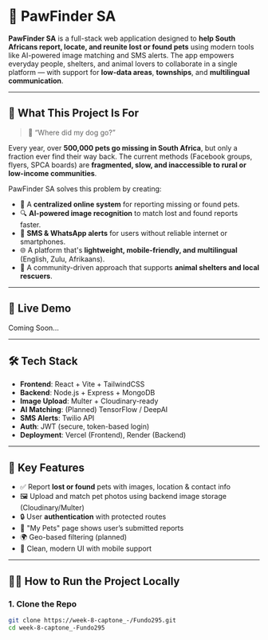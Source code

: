 # 🐾 PawFinder SA

**PawFinder SA** is a full-stack web application designed to **help South Africans report, locate, and reunite lost or found pets** using modern tools like AI-powered image matching and SMS alerts. The app empowers everyday people, shelters, and animal lovers to collaborate in a single platform — with support for **low-data areas**, **townships**, and **multilingual communication**.

---

## 🌟 What This Project Is For

> 🧭 “Where did my dog go?”

Every year, over **500,000 pets go missing in South Africa**, but only a fraction ever find their way back. The current methods (Facebook groups, flyers, SPCA boards) are **fragmented, slow, and inaccessible to rural or low-income communities**.

PawFinder SA solves this problem by creating:

- 📸 A **centralized online system** for reporting missing or found pets.
- 🔍 **AI-powered image recognition** to match lost and found reports faster.
- 📱 **SMS & WhatsApp alerts** for users without reliable internet or smartphones.
- 🌐 A platform that's **lightweight, mobile-friendly, and multilingual** (English, Zulu, Afrikaans).
- 🤝 A community-driven approach that supports **animal shelters and local rescuers**.

---

## 🔗 Live Demo

Coming Soon...

---

## 🛠️ Tech Stack

- **Frontend**: React + Vite + TailwindCSS
- **Backend**: Node.js + Express + MongoDB
- **Image Upload**: Multer + Cloudinary-ready
- **AI Matching**: (Planned) TensorFlow / DeepAI
- **SMS Alerts**: Twilio API
- **Auth**: JWT (secure, token-based login)
- **Deployment**: Vercel (Frontend), Render (Backend)

---

## 🧠 Key Features

- ✅ Report **lost or found** pets with images, location & contact info
- 🖼️ Upload and match pet photos using backend image storage (Cloudinary/Multer)
- 🔒 User **authentication** with protected routes
- 📂 "My Pets" page shows user’s submitted reports
- 🌍 Geo-based filtering (planned)
- 🐶 Clean, modern UI with mobile support

---

## 🧑‍💻 How to Run the Project Locally

### 1. Clone the Repo
```bash
git clone https://week-8-captone_-/Fundo295.git
cd week-8-captone_-Fundo295


